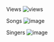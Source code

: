 Views
![views](https://github.com/Pandeee12/Week04_KTTKPM_20102201_NguyenQuocDuy/assets/144768405/13670294-116b-46af-b650-9d78aa9af9d3)

Songs
![image](https://github.com/Pandeee12/Week04_KTTKPM_20102201_NguyenQuocDuy/assets/144768405/bbba7a6a-5f5a-4691-bdee-81fe4381a81b)

Singers
![image](https://github.com/Pandeee12/Week04_KTTKPM_20102201_NguyenQuocDuy/assets/144768405/7868cfd3-d729-47b9-8315-589799db6470)

